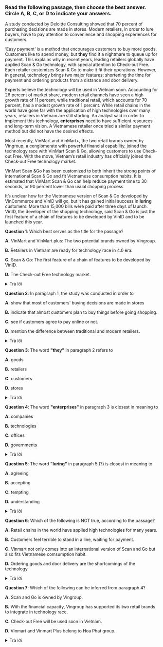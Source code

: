### Read the following passage, then choose the best answer. Circle A, B, C, or D to indicate your answers.

A study conducted by Deloitte Consulting showed that 70 percent of purchasing decisions are made in stores. Modern retailers, in order to lure buyers, have to pay attention to convenience and shopping experiences for customers.

‘Easy payment’ is a method that encourages customers to buy more goods. Customers like to spend money, but **they** find it a nightmare to queue up for payment. This explains why in recent years, leading retailers globally have applied Scan & Go technology, with special attention to Check-out Free.
Each retailer customizes Scan & Go to make it fit their operations. However, in general, technology brings two major features: shortening the time for payment and ordering products from a distance and door delivery.

Experts believe the technology will be used in Vietnam soon.  Accounting for 26 percent of market share, modern retail channels have seen a high growth rate of 11 percent, while traditional retail, which accounts for 70 percent, has a modest growth rate of 1 percent.
While retail chains in the world have gone far with the application of high technologies over many years, retailers in Vietnam are still starting. An analyst said in order to implement this technology, **enterprises** need to have sufficient resources and long-term vision. A Vietnamese retailer once tried a similar payment method but did not have the desired effects.

Most recently, VinMart and VinMart+, the two retail brands owned by Vingroup, a conglomerate with powerful financial capability, joined the technology race with VinMart Scan & Go, allowing customers to use Check-out Free.
With the move, Vietnam’s retail industry has officially joined the Check-out Free technology market.

VinMart Scan &Go has been customized to both inherit the strong points of international Scan & Go and fit Vietnamese consumption habits. It is estimated that VinMart Scan & Go can help reduce payment time to 30 seconds, or 90 percent lower than usual shopping process.

It’s unclear how far the Vietnamese version of Scan & Go developed by VinCommerce and VinID will go, but it has gained initial success in **luring** customers. More than 15,000  bills were paid after three days of launch.
VinID, the developer of the shopping technology, said Scan & Go is just the first feature of a chain of features to be developed by VinID and to be launched this year.

**Question 1**: Which best serves as the title for the passage?

**A.** VinMart and VinMart plus: The two potential brands owned by Vingroup. 

**B.** Retailers in Vietnam are ready for technology race in 4.0 era. 

**C.** Scan & Go: The first feature of a chain of features to be developed by VinID.

**D.** The Check-out Free technology market.

<details markdown="1"><summary>Trả lời</summary>
<p>

**Đáp án B**

Theo nguồn [Vietnamnet](https://vietnamnet.vn/en/retailers-in-vietnam-gear-up-for-technology-race-in-40-era-E220901.html)

</p>
</details>

**Question 2**: In paragraph 1, the study was conducted in order to

**A.** show that most of customers' buying decisions are made in stores

**B.** indicate that almost customers plan to buy things before going shopping. 

**C.** see if customers agree to pay online or not.

**D.** mention the difference between traditional and modern retailers. 

<details markdown="1"><summary>Trả lời</summary>
<p>

**Đáp án A**

Câu đầu của đoạn 1:
> Một nghiên cứu được thực hiện bởi Deloitte Consulting cho thấy 70% quyết định mua hàng được thực hiện tại các cửa hàng.

> A study conducted by Deloitte Consulting showed that 70 percent of purchasing decisions are made in stores.

</p>
</details>

**Question 3**: The word **"they"** in paragraph 2 refers to

**A.** goods

**B.** retailers

**C.** customers

**D.** stores

<details markdown="1"><summary>Trả lời</summary>
<p>

**Đáp án C**

Câu 2 đoạn 2:
> Customers like to spend money, but **they** find it a nightmare to queue up for payment.

> Khách hàng thích tiêu tiền, nhưng **họ** thấy việc xếp hàng thanh toán là một cơn ác mộng.

Họ ở đây là khách hàng.

</p>
</details>

**Question 4**: The word **"enterprises"** in paragraph 3 is closest in meaning to 

**A.** companies 

**B.** technologies 

**C.** offices 

**D.** governments

<details markdown="1"><summary>Trả lời</summary>
<p>

**Đáp án A**

enterprises = companies: doanh nghiệp (theo từ điển Lạc Việt)

</p>
</details>

**Question 5**: The word **"luring"** in paragraph 5 (?) is closest in meaning to

**A.** agreeing

**B.** accepting

**C.** tempting

**D.** understanding

<details markdown="1"><summary>Trả lời</summary>
<p>

**Đáp án C**

luring = tempting: dụ (khách hàng)

</p>
</details>

**Question 6**: Which of the following is NOT true, according to the passage? 

**A.** Retail chains in the world have applied high technologies for many years.

**B.** Customers feel terrible to stand in a line, waiting for payment.

**C.** Vinmart not only comes into an international version of Scan and Go but also fits Vietnamese comsumption habit.

**D.** Ordering goods and door delivery are the shortcomings of the technology.

<details markdown="1"><summary>Trả lời</summary>
<p>

**Đáp án D**

Theo câu 3 đoạn 2:
> However, in general, technology brings two major features: shortening the time for payment and ordering products from a distance and door delivery.

> Tuy nhiên, nhìn chung, công nghệ mang lại hai đặc điểm lớn là rút ngắn thời gian thanh toán và đặt hàng từ xa và giao hàng tận nơi.

Câu D nói rằng: `Đặt hàng và giao hàng tận nơi là những bất cập của công nghệ.` là hoàn toàn sai, trong khi nó là 2 đặc điểm lớn của công nghệ.

</p>
</details>

**Question 7**: Which of the following can be inferred from paragraph 4?

**A.** Scan and Go is owned by Vingroup.

**B.** With the financial capacity, Vingroup has supported its two retail brands to integrate in technology race. 

**C.** Check-out Free will be used soon in Vietnam.

**D.** Vinmart and Vinmart Plus belong to Hoa Phat group.

<details markdown="1"><summary>Trả lời</summary>
<p>

**Đáp án B**

Câu 1 đoạn 4: 
> Most recently, VinMart and VinMart+, the two retail brands owned by Vingroup, a conglomerate with powerful financial capability, joined the technology race with VinMart Scan & Go, allowing customers to use Check-out Free.

> Mới đây nhất, VinMart và VinMart+, hai thương hiệu bán lẻ thuộc sở hữu của Vingroup, tập đoàn có tiềm lực tài chính hùng mạnh, đã tham gia cuộc đua công nghệ với VinMart Scan & Go, cho phép khách hàng sử dụng Check-out Free.

</p>
</details>
